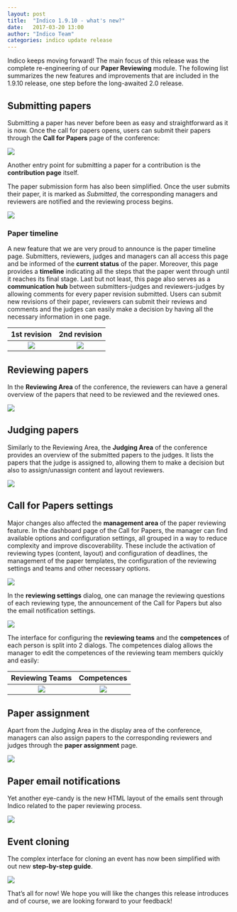 ```yaml
---
layout: post
title:  "Indico 1.9.10 - what's new?"
date:   2017-03-20 13:00
author: "Indico Team"
categories: indico update release
---
```


Indico keeps moving forward! The main focus of this release was the complete re-engineering of our **Paper Reviewing** module. The following list summarizes the new features and improvements that are included in the 1.9.10 release, one step before the long-awaited 2.0 release.

## Submitting papers

Submitting a paper has never before been as easy and straightforward as it is now. Once the call for papers opens, users can submit their papers through the **Call for Papers** page of the conference:

![](/assets/2017-03-20-indico-1-9-10-news/call_for_abstracts.png)


Another entry point for submitting a paper for a contribution is the **contribution page** itself.

The paper submission form has also been simplified. Once the user submits their paper, it is marked as *Submitted*, the corresponding managers and reviewers are notified and the reviewing process begins.

![](/assets/2017-03-20-indico-1-9-10-news/submit_paper_dialog.png)

### Paper timeline

A new feature that we are very proud to announce is the paper timeline page. Submitters, reviewers, judges and managers can all access this page and be informed of the **current status** of the paper. Moreover, this page provides a **timeline** indicating all the steps that the paper went through until it reaches its final stage. Last but not least, this page also serves as a **communication hub** between submitters-judges and reviewers-judges by allowing comments for every paper revision submitted. Users can submit new revisions of their paper, reviewers can submit their reviews and comments and the judges can easily make a decision by having all the necessary information in one page.

1st revision             |  2nd revision
:-------------------------:|:-------------------------:
![](/assets/2017-03-20-indico-1-9-10-news/paper_timeline.png) | ![](/assets/2017-03-20-indico-1-9-10-news/paper_timeline_accepted.png)

## Reviewing papers

In the **Reviewing Area** of the conference, the reviewers can have a general overview of the papers that need to be reviewed and the reviewed ones.

![](/assets/2017-03-20-indico-1-9-10-news/reviewing_area.png)

## Judging papers

Similarly to the Reviewing Area, the **Judging Area** of the conference provides an overview of the submitted papers to the judges. It lists the papers that the judge is assigned to, allowing them to make a decision but also to assign/unassign content and layout reviewers.

![](/assets/2017-03-20-indico-1-9-10-news/judging_area.png)

## Call for Papers settings

Major changes also affected the **management area** of the paper reviewing feature. In the dashboard page of the Call for Papers, the manager can find available options and configuration settings, all grouped in a way to reduce complexity and improve discoverability. These include the activation of reviewing types (content, layout) and configuration of deadlines, the management of the paper templates, the configuration of the reviewing settings and teams and other necessary options.

![](/assets/2017-03-20-indico-1-9-10-news/call_for_papers_mgmt.png)

In the **reviewing settings** dialog, one can manage the reviewing questions of each reviewing type, the announcement of the Call for Papers but also the email notification settings.

![](/assets/2017-03-20-indico-1-9-10-news/reviewing_settings_dialog.png)

The interface for configuring the **reviewing teams** and the **competences** of each person is split into 2 dialogs. The competences dialog allows the manager to edit the competences of the reviewing team members quickly and easily:

Reviewing Teams             |  Competences
:-------------------------:|:-------------------------:
![](/assets/2017-03-20-indico-1-9-10-news/reviewing_teams.png) | ![](/assets/2017-03-20-indico-1-9-10-news/competences.png)

## Paper assignment

Apart from the Judging Area in the display area of the conference, managers can also assign papers to the corresponding reviewers and judges through the **paper assignment** page.

![](/assets/2017-03-20-indico-1-9-10-news/paper_assignment.png)

## Paper email notifications

Yet another eye-candy is the new HTML layout of the emails sent through Indico related to the paper reviewing process.

![](/assets/2017-03-20-indico-1-9-10-news/email.png)

## Event cloning

The complex interface for cloning an event has now been simplified with out new **step-by-step guide**.

![](/assets/2017-03-20-indico-1-9-10-news/event_cloning.png)

That’s all for now! We hope you will like the changes this release introduces and of course, we are looking forward to your feedback!
